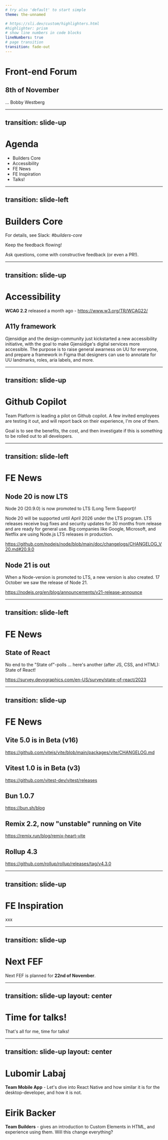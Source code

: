 ```yaml
---
# try also 'default' to start simple
theme: the-unnamed

# https://sli.dev/custom/highlighters.html
#highlighter: prism
# show line numbers in code blocks
lineNumbers: true
# page transition
transition: fade-out
---
```


# Front-end Forum

## 8th of November

...
<twemoji-man-technologist/> Bobby Westberg

---
transition: slide-up
---

# <twemoji-spiral-notepad/> Agenda

* Builders Core
* Accessibility
* FE News
* FE Inspiration
* Talks!

---
transition: slide-left
---

# Builders Core

For details, see Slack: *#builders-core*

Keep the feedback flowing! <twemoji-red-heart />

Ask questions, come with constructive feedback (or even a PR!).

---
transition: slide-up
---

# Accessibility

**WCAG 2.2** released a month ago - https://www.w3.org/TR/WCAG22/ 

## A11y framework

Gjensidige and the design-community just kickstarted a new accessibility initiative, with the goal to make Gjensidige's digital services more accessible. The purpose is to raise general awarness on UU for everyone, and prepare a framework in Figma that designers can use to annotate for UU landmarks, roles, aria labels, and more.

---
transition: slide-up
---

# Github Copilot

Team Platform is leading a pilot on Github copilot. A few invited employees are testing it out, and will report back on their experience, I'm one of them.

Goal is to see the benefits, the cost, and then investigate if this is something to be rolled out to all developers.

---
transition: slide-left
---

# <twemoji-rolled-up-newspaper/> FE News

## Node 20 is now LTS

Node 20 (20.9.0) is now promoted to LTS (Long Term Support)!

Node 20 will be supported until April 2026 under the LTS program. LTS releases receive bug fixes and security updates for 30 months from release and are ready for general use. Big companies like Google, Microsoft, and Netflix are using Node.js LTS releases in production.

https://github.com/nodejs/node/blob/main/doc/changelogs/CHANGELOG_V20.md#20.9.0

## Node 21 is out

When a Node-version is promoted to LTS, a new version is also created. 17 October we saw the release of Node 21.

https://nodejs.org/en/blog/announcements/v21-release-announce

---
transition: slide-left
---

# <twemoji-rolled-up-newspaper/> FE News

## State of React

No end to the "State of"-polls ... here's another (after JS, CSS, and HTML): State of React!

https://survey.devographics.com/en-US/survey/state-of-react/2023

---
transition: slide-up
---

# <twemoji-rolled-up-newspaper/> FE News

## Vite 5.0 is in Beta (v16)

https://github.com/vitejs/vite/blob/main/packages/vite/CHANGELOG.md

## Vitest 1.0 is in Beta (v3)

https://github.com/vitest-dev/vitest/releases

## Bun 1.0.7

https://bun.sh/blog

## Remix 2.2, now "unstable" running on Vite

https://remix.run/blog/remix-heart-vite

## Rollup 4.3

https://github.com/rollup/rollup/releases/tag/v4.3.0 

---
transition: slide-up
---

# <twemoji-cherry-blossom/> FE Inspiration

xxx

---
transition: slide-up
---

# Next FEF

Next FEF is planned for **22nd of November**.

---
transition: slide-up
layout: center
---

# Time for talks!

That's all for me, time for talks!

<twemoji-red-heart class="animate-ping"/>

---
transition: slide-up
layout: center
---

# Lubomir Labaj

**Team Mobile App** - Let's dive into React Native and how similar it is for the desktop-developer, and how it is not.

# Eirik Backer

**Team Builders** - gives an introduction to Custom Elements in HTML, and experience using them. Will this change everything?